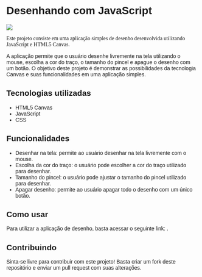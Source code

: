 <h1 style="font-family: Arial, sans-serif;">Desenhando com JavaScript</h1>

<img src="[[https://cdn.pixabay.com/photo/2016/12/14/11/16/pencil-1905362_1280.png](https://prnt.sc/U3o-5ye5z1LO)](https://prnt.sc/U3o-5ye5z1LO)">

<p style="font-family: Georgia, serif;">Este projeto consiste em uma aplicação simples de desenho desenvolvida utilizando JavaScript e HTML5 Canvas.</p>

<p style="font-family: Verdana, sans-serif;">A aplicação permite que o usuário desenhe livremente na tela utilizando o mouse, escolha a cor do traço, o tamanho do pincel e apague o desenho com um botão. O objetivo deste projeto é demonstrar as possibilidades da tecnologia Canvas e suas funcionalidades em uma aplicação simples.</p>

<h2 style="font-family: 'Trebuchet MS', sans-serif;">Tecnologias utilizadas</h2>

<ul style="font-family: Arial, sans-serif;">
  <li>HTML5 Canvas</li>
  <li>JavaScript</li>
  <li>CSS</li>
</ul>

<h2 style="font-family: 'Trebuchet MS', sans-serif;">Funcionalidades</h2>

<ul style="font-family: Arial, sans-serif;">
  <li>Desenhar na tela: permite ao usuário desenhar na tela livremente com o mouse.</li>
  <li>Escolha da cor do traço: o usuário pode escolher a cor do traço utilizado para desenhar.</li>
  <li>Tamanho do pincel: o usuário pode ajustar o tamanho do pincel utilizado para desenhar.</li>
  <li>Apagar desenho: permite ao usuário apagar todo o desenho com um único botão.</li>
</ul>

<h2 style="font-family: 'Trebuchet MS', sans-serif;">Como usar</h2>

<p style="font-family: Verdana, sans-serif;">Para utilizar a aplicação de desenho, basta acessar o seguinte link: .</p>

<h2 style="font-family: 'Trebuchet MS', sans-serif;">Contribuindo</h2>

<p style="font-family: Verdana, sans-serif;">Sinta-se livre para contribuir com este projeto! Basta criar um fork deste repositório e enviar um pull request com suas alterações.</p>
